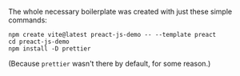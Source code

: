 The whole necessary boilerplate was created with just these simple commands:

```
npm create vite@latest preact-js-demo -- --template preact
cd preact-js-demo
npm install -D prettier
```
(Because `prettier` wasn't there by default, for some reason.)
